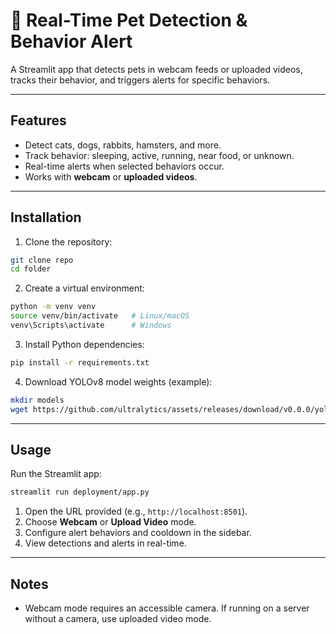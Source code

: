 
# 🐾 Real-Time Pet Detection & Behavior Alert

A Streamlit app that detects pets in webcam feeds or uploaded videos, tracks their behavior, and triggers alerts for specific behaviors.

---

## Features

* Detect cats, dogs, rabbits, hamsters, and more.
* Track behavior: sleeping, active, running, near food, or unknown.
* Real-time alerts when selected behaviors occur.
* Works with **webcam** or **uploaded videos**.

---

## Installation

1. Clone the repository:

```bash
git clone repo
cd folder
```

2. Create a virtual environment:

```bash
python -m venv venv
source venv/bin/activate   # Linux/macOS
venv\Scripts\activate      # Windows
```

3. Install Python dependencies:

```bash
pip install -r requirements.txt
```

4. Download YOLOv8 model weights (example):

```bash
mkdir models
wget https://github.com/ultralytics/assets/releases/download/v0.0.0/yolov8n.pt -P models/
```

---

## Usage

Run the Streamlit app:

```bash
streamlit run deployment/app.py
```

1. Open the URL provided (e.g., `http://localhost:8501`).
2. Choose **Webcam** or **Upload Video** mode.
3. Configure alert behaviors and cooldown in the sidebar.
4. View detections and alerts in real-time.

---

## Notes

* Webcam mode requires an accessible camera. If running on a server without a camera, use uploaded video mode.
